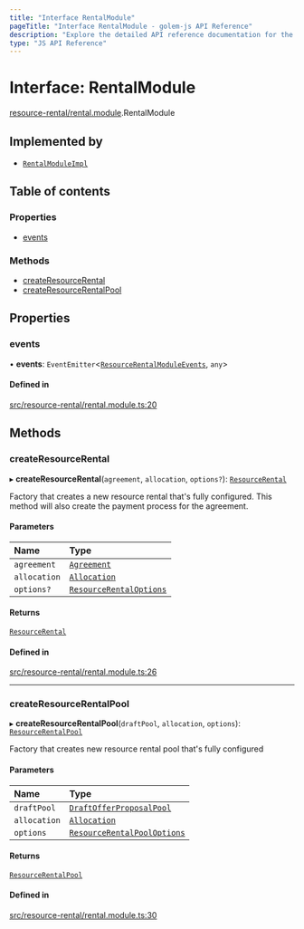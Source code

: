 ```yaml
---
title: "Interface RentalModule"
pageTitle: "Interface RentalModule - golem-js API Reference"
description: "Explore the detailed API reference documentation for the Interface RentalModule within the golem-js SDK for the Golem Network."
type: "JS API Reference"
---
```

# Interface: RentalModule

[resource-rental/rental.module](../modules/resource_rental_rental_module).RentalModule

## Implemented by

- [`RentalModuleImpl`](../classes/resource_rental_rental_module.RentalModuleImpl)

## Table of contents

### Properties

- [events](resource_rental_rental_module.RentalModule#events)

### Methods

- [createResourceRental](resource_rental_rental_module.RentalModule#createresourcerental)
- [createResourceRentalPool](resource_rental_rental_module.RentalModule#createresourcerentalpool)

## Properties

### events

• **events**: `EventEmitter`\<[`ResourceRentalModuleEvents`](resource_rental_rental_module.ResourceRentalModuleEvents), `any`\>

#### Defined in

[src/resource-rental/rental.module.ts:20](https://github.com/golemfactory/golem-js/blob/ed1cf1df/src/resource-rental/rental.module.ts#L20)

## Methods

### createResourceRental

▸ **createResourceRental**(`agreement`, `allocation`, `options?`): [`ResourceRental`](../classes/resource_rental_resource_rental.ResourceRental)

Factory that creates a new resource rental that's fully configured.
This method will also create the payment process for the agreement.

#### Parameters

| Name | Type |
| :------ | :------ |
| `agreement` | [`Agreement`](../classes/market_agreement_agreement.Agreement) |
| `allocation` | [`Allocation`](../classes/payment_allocation.Allocation) |
| `options?` | [`ResourceRentalOptions`](resource_rental_resource_rental.ResourceRentalOptions) |

#### Returns

[`ResourceRental`](../classes/resource_rental_resource_rental.ResourceRental)

#### Defined in

[src/resource-rental/rental.module.ts:26](https://github.com/golemfactory/golem-js/blob/ed1cf1df/src/resource-rental/rental.module.ts#L26)

___

### createResourceRentalPool

▸ **createResourceRentalPool**(`draftPool`, `allocation`, `options`): [`ResourceRentalPool`](../classes/resource_rental_resource_rental_pool.ResourceRentalPool)

Factory that creates new resource rental pool that's fully configured

#### Parameters

| Name | Type |
| :------ | :------ |
| `draftPool` | [`DraftOfferProposalPool`](../classes/market_draft_offer_proposal_pool.DraftOfferProposalPool) |
| `allocation` | [`Allocation`](../classes/payment_allocation.Allocation) |
| `options` | [`ResourceRentalPoolOptions`](resource_rental_resource_rental_pool.ResourceRentalPoolOptions) |

#### Returns

[`ResourceRentalPool`](../classes/resource_rental_resource_rental_pool.ResourceRentalPool)

#### Defined in

[src/resource-rental/rental.module.ts:30](https://github.com/golemfactory/golem-js/blob/ed1cf1df/src/resource-rental/rental.module.ts#L30)
